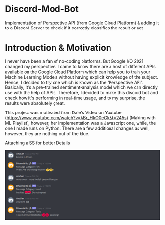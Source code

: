 # Discord-Mod-Bot
Implementation of Perspective API (from Google Cloud Platform) &amp; adding it to a Discord Server to check if it correctly classifies the result or not

# Introduction & Motivation

I never have been a fan of no-coding platforms. But Google I/O 2021 changed my perspective. I came to know there are a host of different APIs available on the Google Cloud Platform which can help you to train your Machine Learning Models without having explicit knowledge of the subject. Hence, I decided to try one which is known as the 'Perspective API'. Basically, it's a pre-trained sentiment-analysis model which we can directly use with the help of APIs. Therefore, I decided to make this discord bot and check how it's performing in real-time usage, and to my surprise, the results were absolutely great.

This project was motivated from Dale's Video on Youtube (https://www.youtube.com/watch?v=ABr_HkO0eGk&t=245s) (Making with ML Playlist), however, her implementation was a Javascript one, while, the one I made runs on Python. There are a few additional changes as well, however, they are nothing out of the blue.

Attaching a SS for better Details

![Discord Bot Screenshot](https://github.com/Anubhav9/Discord-Mod-Bot/blob/main/discord.png)
